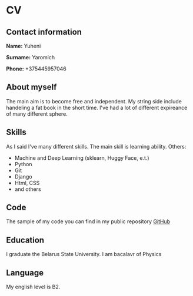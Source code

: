 # CV 
## Contact information
**Name:** Yuheni 

**Surname:** Yaromich

**Phone:** +375445957046

## About myself
The main aim is to become free and independent. My string side include handeling a fat book in the short time. I've had a lot of different expireance of many different sphere. 
## Skills
As I said I've many different skills. The main skill is learning ability.
Others:
* Machine and Deep Learning (sklearn, Huggy Face, e.t.)
* Python 
* Git
* Django
* Html, CSS
* and others
## Code
The sample of my code you can find in my public repository [GitHub](ttps://github.com/JYaromich)
## Education
I graduate the Belarus State University. I am bacalavr of Physics
## Language
My english level is B2.


